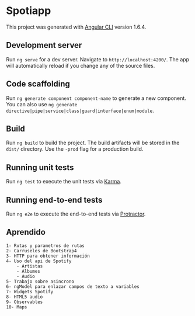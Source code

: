 # Spotiapp

This project was generated with [Angular CLI](https://github.com/angular/angular-cli) version 1.6.4.

## Development server

Run `ng serve` for a dev server. Navigate to `http://localhost:4200/`. The app will automatically reload if you change any of the source files.

## Code scaffolding

Run `ng generate component component-name` to generate a new component. You can also use `ng generate directive|pipe|service|class|guard|interface|enum|module`.

## Build

Run `ng build` to build the project. The build artifacts will be stored in the `dist/` directory. Use the `-prod` flag for a production build.

## Running unit tests

Run `ng test` to execute the unit tests via [Karma](https://karma-runner.github.io).

## Running end-to-end tests

Run `ng e2e` to execute the end-to-end tests via [Protractor](http://www.protractortest.org/).

## Aprendido 

    1- Rutas y parametros de rutas
    2- Carruseles de Bootstrap4
    3- HTTP para obtener información
    4- Uso del api de Spotify
        - Artistas
        - Albumes
        - Audio
    5- Trabajo sobre asincrono
    6- ngModel para enlazar campos de texto a variables
    7- Widgets Spotify
    8- HTML5 audio
    9- Observables
    10- Maps